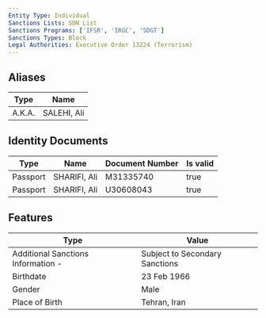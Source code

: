 ```yaml
---
Entity Type: Individual
Sanctions Lists: SDN List
Sanctions Programs: ['IFSR', 'IRGC', 'SDGT']
Sanctions Types: Block
Legal Authorities: Executive Order 13224 (Terrorism)
---
```


## Aliases
| Type  | Name      | 
|-------|-----------|
| A.K.A. | SALEHI, Ali |

## Identity Documents
| Type  | Name      | Document Number | Is valid |
|-------|-----------|-----------------|----------|
| Passport | SHARIFI, Ali | M31335740 | true |
| Passport | SHARIFI, Ali | U30608043 | true |

## Features
| Type  | Value      |
|-------|------------|
| Additional Sanctions Information - | Subject to Secondary Sanctions |
| Birthdate | 23 Feb 1966 |
| Gender | Male |
| Place of Birth | Tehran, Iran |
